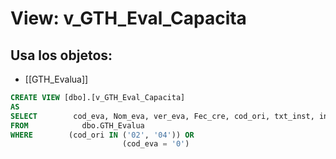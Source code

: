 # View: v_GTH_Eval_Capacita

## Usa los objetos:
- [[GTH_Evalua]]

```sql
CREATE VIEW [dbo].[v_GTH_Eval_Capacita]
AS
SELECT        cod_eva, Nom_eva, ver_eva, Fec_cre, cod_ori, txt_inst, ind_des
FROM            dbo.GTH_Evalua
WHERE        (cod_ori IN ('02', '04')) OR
                         (cod_eva = '0')

```
